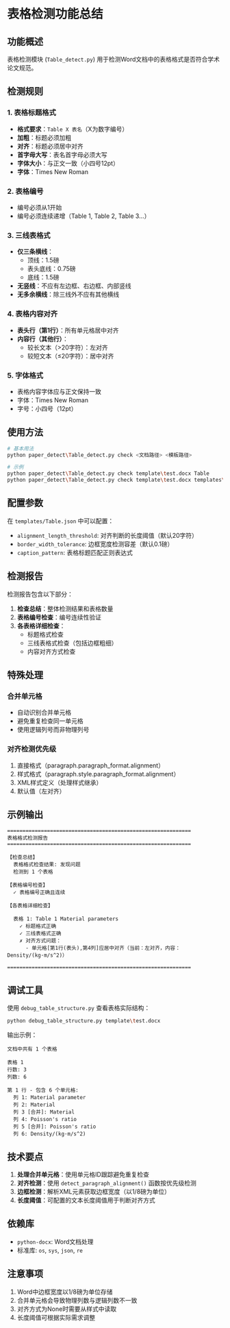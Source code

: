 # 表格检测功能总结

## 功能概述

表格检测模块 (`Table_detect.py`) 用于检测Word文档中的表格格式是否符合学术论文规范。

## 检测规则

### 1. 表格标题格式
- **格式要求**：`Table X 表名`（X为数字编号）
- **加粗**：标题必须加粗
- **对齐**：标题必须居中对齐
- **首字母大写**：表名首字母必须大写
- **字体大小**：与正文一致（小四号12pt）
- **字体**：Times New Roman

### 2. 表格编号
- 编号必须从1开始
- 编号必须连续递增（Table 1, Table 2, Table 3...）

### 3. 三线表格式
- **仅三条横线**：
  - 顶线：1.5磅
  - 表头底线：0.75磅
  - 底线：1.5磅
- **无竖线**：不应有左边框、右边框、内部竖线
- **无多余横线**：除三线外不应有其他横线

### 4. 表格内容对齐
- **表头行（第1行）**：所有单元格居中对齐
- **内容行（其他行）**：
  - 较长文本（>20字符）：左对齐
  - 较短文本（≤20字符）：居中对齐

### 5. 字体格式
- 表格内容字体应与正文保持一致
- 字体：Times New Roman
- 字号：小四号（12pt）

## 使用方法

```bash
# 基本用法
python paper_detect\Table_detect.py check <文档路径> <模板路径>

# 示例
python paper_detect\Table_detect.py check template\test.docx Table
python paper_detect\Table_detect.py check template\test.docx templates\Table.json
```

## 配置参数

在 `templates/Table.json` 中可以配置：

- `alignment_length_threshold`: 对齐判断的长度阈值（默认20字符）
- `border_width_tolerance`: 边框宽度检测容差（默认0.1磅）
- `caption_pattern`: 表格标题匹配正则表达式

## 检测报告

检测报告包含以下部分：

1. **检查总结**：整体检测结果和表格数量
2. **表格编号检查**：编号连续性验证
3. **各表格详细检查**：
   - 标题格式检查
   - 三线表格式检查（包括边框粗细）
   - 内容对齐方式检查

## 特殊处理

### 合并单元格
- 自动识别合并单元格
- 避免重复检查同一单元格
- 使用逻辑列号而非物理列号

### 对齐检测优先级
1. 直接格式（paragraph.paragraph_format.alignment）
2. 样式格式（paragraph.style.paragraph_format.alignment）
3. XML样式定义（处理样式继承）
4. 默认值（左对齐）

## 示例输出

```
============================================================
表格格式检测报告
============================================================

【检查总结】
  表格格式检查结果: 发现问题
  检测到 1 个表格

【表格编号检查】
  ✓ 表格编号正确且连续

【各表格详细检查】

  表格 1: Table 1 Material parameters
    ✓ 标题格式正确
    ✓ 三线表格式正确
    ✗ 对齐方式问题：
      - 单元格[第1行(表头),第4列]应居中对齐（当前：左对齐，内容：Density/(kg·m/s^2)）

============================================================
```

## 调试工具

使用 `debug_table_structure.py` 查看表格实际结构：

```bash
python debug_table_structure.py template\test.docx
```

输出示例：
```
文档中共有 1 个表格

表格 1
行数: 3
列数: 6

第 1 行 - 包含 6 个单元格:
  列 1: Material parameter
  列 2: Material
  列 3 [合并]: Material
  列 4: Poisson's ratio
  列 5 [合并]: Poisson's ratio
  列 6: Density/(kg·m/s^2)
```

## 技术要点

1. **处理合并单元格**：使用单元格ID跟踪避免重复检查
2. **对齐检测**：使用 `detect_paragraph_alignment()` 函数按优先级检测
3. **边框检测**：解析XML元素获取边框宽度（以1/8磅为单位）
4. **长度阈值**：可配置的文本长度阈值用于判断对齐方式

## 依赖库

- `python-docx`: Word文档处理
- 标准库: `os`, `sys`, `json`, `re`

## 注意事项

1. Word中边框宽度以1/8磅为单位存储
2. 合并单元格会导致物理列数与逻辑列数不一致
3. 对齐方式为None时需要从样式中读取
4. 长度阈值可根据实际需求调整
